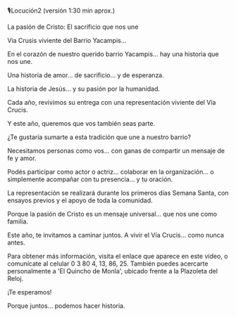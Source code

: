 🎙️Locución2 (versión 1:30 min aprox.)

La pasión de Cristo: El sacrificio que nos une


Via Crusis viviente del Barrio Yacampis...


En el corazón de nuestro querido barrio Yacampis...
hay una historia que nos une.

Una historia de amor... de sacrificio... y de esperanza.

La historia de Jesús... y su pasión por la humanidad.

Cada año, revivimos su entrega con una representación viviente del Vía Crucis.

Y este año, queremos que vos también seas parte.

¿Te gustaría sumarte a esta tradición que une a nuestro barrio?

Necesitamos personas como vos...
con ganas de compartir un mensaje de fe y amor.

Podés participar como actor o actriz...
colaborar en la organización...
o simplemente acompañar con tu presencia... y tu oración.

La representación se realizará durante los primeros días Semana Santa,
con ensayos previos y el apoyo de toda la comunidad.

Porque la pasión de Cristo es un mensaje universal...
que nos une como familia.

Este año, te invitamos a caminar juntos.
A vivir el Vía Crucis... como nunca antes.

Para obtener más información, visita el enlace que aparece en este video, o comunícate al celular 0 3 80 4, 13, 86, 25. También puedes acercarte personalmente a 'El Quincho de Monla', ubicado frente a la Plazoleta del Reloj.

¡Te esperamos!

Porque juntos... podemos hacer historia.